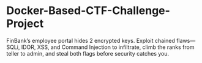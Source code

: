 # Docker-Based-CTF-Challenge-Project
FinBank’s employee portal hides 2 encrypted keys. Exploit chained flaws—SQLi, IDOR, XSS, and Command Injection to infiltrate, climb the ranks from teller to admin, and steal both flags before security catches you.
